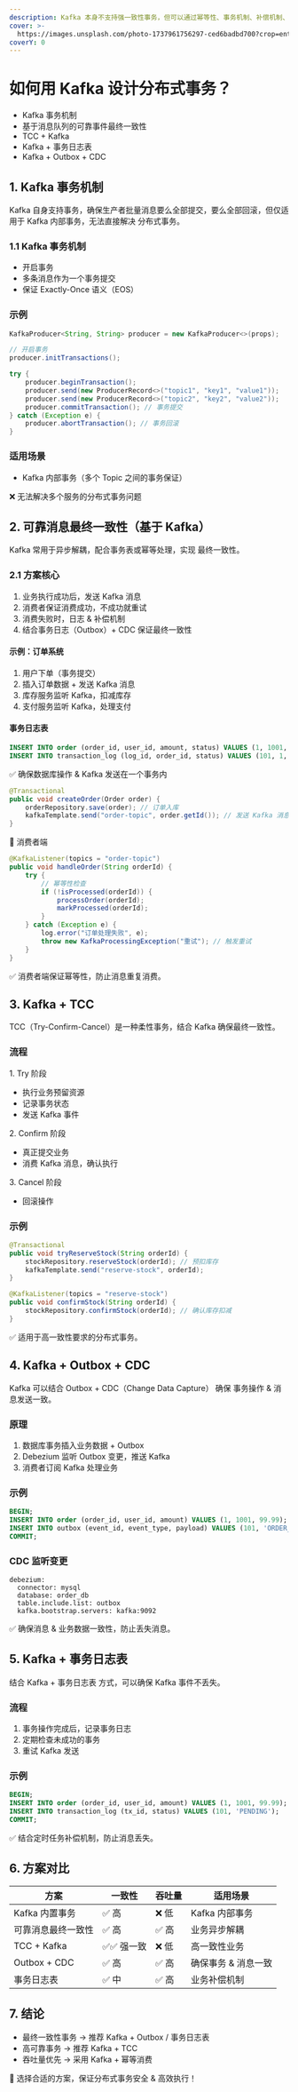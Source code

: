 ```yaml
---
description: Kafka 本身不支持强一致性事务，但可以通过幂等性、事务机制、补偿机制、回滚策略等设计分布式事务，常见方案包括：
cover: >-
  https://images.unsplash.com/photo-1737961756297-ced6badbd700?crop=entropy&cs=srgb&fm=jpg&ixid=M3wxOTcwMjR8MHwxfHJhbmRvbXx8fHx8fHx8fDE3Mzk1NTI0NjN8&ixlib=rb-4.0.3&q=85
coverY: 0
---
```


# 如何用 Kafka 设计分布式事务？

* Kafka 事务机制
* 基于消息队列的可靠事件最终一致性
* TCC + Kafka
* Kafka + 事务日志表
* Kafka + Outbox + CDC

## 1. Kafka 事务机制

Kafka 自身支持事务，确保生产者批量消息要么全部提交，要么全部回滚，但仅适用于 Kafka 内部事务，无法直接解决 分布式事务。

### 1.1 Kafka 事务机制

* 开启事务
* 多条消息作为一个事务提交
* 保证 Exactly-Once 语义（EOS）

### 示例

```java
KafkaProducer<String, String> producer = new KafkaProducer<>(props);

// 开启事务
producer.initTransactions();

try {
    producer.beginTransaction();
    producer.send(new ProducerRecord<>("topic1", "key1", "value1"));
    producer.send(new ProducerRecord<>("topic2", "key2", "value2"));
    producer.commitTransaction(); // 事务提交
} catch (Exception e) {
    producer.abortTransaction(); // 事务回滚
}
```

### 适用场景

* Kafka 内部事务（多个 Topic 之间的事务保证）

❌ 无法解决多个服务的分布式事务问题

## 2. 可靠消息最终一致性（基于 Kafka）

Kafka 常用于异步解耦，配合事务表或幂等处理，实现 最终一致性。

### 2.1 方案核心

1. 业务执行成功后，发送 Kafka 消息
2. 消费者保证消费成功，不成功就重试
3. 消费失败时，日志 & 补偿机制
4. 结合事务日志（Outbox）+ CDC 保证最终一致性

#### 示例：订单系统

1. 用户下单（事务提交）
2. 插入订单数据 + 发送 Kafka 消息
3. 库存服务监听 Kafka，扣减库存
4. 支付服务监听 Kafka，处理支付

#### 事务日志表

```sql
INSERT INTO order (order_id, user_id, amount, status) VALUES (1, 1001, 99.99, 'INIT');
INSERT INTO transaction_log (log_id, order_id, status) VALUES (101, 1, 'PENDING');
```

✅ 确保数据库操作 & Kafka 发送在一个事务内

```java
@Transactional
public void createOrder(Order order) {
    orderRepository.save(order); // 订单入库
    kafkaTemplate.send("order-topic", order.getId()); // 发送 Kafka 消息
}
```

📌 消费者端

```java
@KafkaListener(topics = "order-topic")
public void handleOrder(String orderId) {
    try {
        // 幂等性检查
        if (!isProcessed(orderId)) {
            processOrder(orderId);
            markProcessed(orderId);
        }
    } catch (Exception e) {
        log.error("订单处理失败", e);
        throw new KafkaProcessingException("重试"); // 触发重试
    }
}
```

✅ 消费者端保证幂等性，防止消息重复消费。

## 3. Kafka + TCC

TCC（Try-Confirm-Cancel）是一种柔性事务，结合 Kafka 确保最终一致性。

### 流程

1\. Try 阶段

* 执行业务预留资源
* 记录事务状态
* 发送 Kafka 事件

2\. Confirm 阶段

* 真正提交业务
* 消费 Kafka 消息，确认执行

3\. Cancel 阶段

* 回滚操作

### 示例

```java
@Transactional
public void tryReserveStock(String orderId) {
    stockRepository.reserveStock(orderId); // 预扣库存
    kafkaTemplate.send("reserve-stock", orderId);
}

@KafkaListener(topics = "reserve-stock")
public void confirmStock(String orderId) {
    stockRepository.confirmStock(orderId); // 确认库存扣减
}
```

✅ 适用于高一致性要求的分布式事务。

## 4. Kafka + Outbox + CDC

Kafka 可以结合 Outbox + CDC（Change Data Capture） 确保 事务操作 & 消息发送一致。

### 原理

1. 数据库事务插入业务数据 + Outbox
2. Debezium 监听 Outbox 变更，推送 Kafka
3. 消费者订阅 Kafka 处理业务

### 示例

```sql
BEGIN;
INSERT INTO order (order_id, user_id, amount) VALUES (1, 1001, 99.99);
INSERT INTO outbox (event_id, event_type, payload) VALUES (101, 'ORDER_CREATED', '{order_id:1}');
COMMIT;
```

### CDC 监听变更

```
debezium:
  connector: mysql
  database: order_db
  table.include.list: outbox
  kafka.bootstrap.servers: kafka:9092
```

✅ 确保消息 & 业务数据一致性，防止丢失消息。

## 5. Kafka + 事务日志表

结合 Kafka + 事务日志表 方式，可以确保 Kafka 事件不丢失。

### 流程

1. 事务操作完成后，记录事务日志
2. 定期检查未成功的事务
3. 重试 Kafka 发送

### 示例

```sql
BEGIN;
INSERT INTO order (order_id, user_id, amount) VALUES (1, 1001, 99.99);
INSERT INTO transaction_log (tx_id, status) VALUES (101, 'PENDING');
COMMIT;
```

✅ 结合定时任务补偿机制，防止消息丢失。

## 6. 方案对比

| 方案           | 一致性    | 吞吐量 | 适用场景        |
| ------------ | ------ | --- | ----------- |
| Kafka 内置事务   | ✅ 高    | ❌ 低 | Kafka 内部事务  |
| 可靠消息最终一致性    | ✅ 高    | ✅ 高 | 业务异步解耦      |
| TCC + Kafka  | ✅✅ 强一致 | ❌ 低 | 高一致性业务      |
| Outbox + CDC | ✅ 高    | ✅ 高 | 确保事务 & 消息一致 |
| 事务日志表        | ✅ 中    | ✅ 高 | 业务补偿机制      |

## 7. 结论

* 最终一致性事务 → 推荐 Kafka + Outbox / 事务日志表
* 高可靠事务 → 推荐 Kafka + TCC
* 吞吐量优先 → 采用 Kafka + 幂等消费

🚀 选择合适的方案，保证分布式事务安全 & 高效执行！
